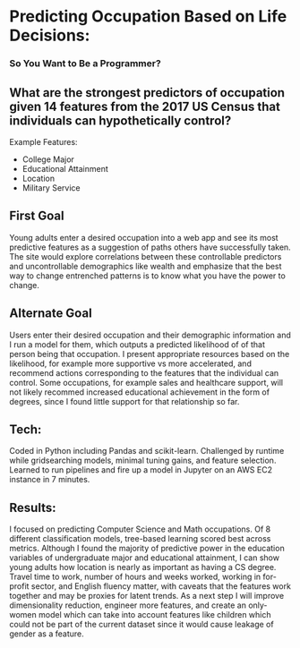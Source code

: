 # Predicting Occupation Based on Life Decisions: 
### So You Want to Be a Programmer? 

## What are the strongest predictors of occupation given 14 features from the 2017 US Census that individuals can hypothetically control? 
Example Features:
* College Major
* Educational Attainment
* Location
* Military Service

## First Goal
Young adults enter a desired occupation into a web app and see its most predictive features as a suggestion of paths others have successfully taken. The site would explore correlations between these controllable predictors and uncontrollable demographics like wealth and emphasize that the best way to change entrenched patterns is to know what you have the power to change.

## Alternate Goal
Users enter their desired occupation and their demographic information and I run a model for them, which outputs a predicted likelihood of of that person being that occupation. I present appropriate resources based on the likelihood, for example more supportive vs more accelerated, and recommend actions corresponding to the features that the individual can control. Some occupations, for example sales and healthcare support, will not likely recommed increased educational achievement in the form of degrees, since I found little support for that relationship so far.

## Tech:
Coded in Python including Pandas and scikit-learn. Challenged by runtime while gridsearching models, minimal tuning gains, and feature selection. Learned to run pipelines and fire up a model in Jupyter on an AWS EC2 instance in 7 minutes. 

## Results:
I focused on predicting Computer Science and Math occupations. Of 8 different classification models, tree-based learning scored best across metrics. Although I found the majority of predictive power in the education variables of undergraduate major and educational attainment, I can show young adults how location is nearly as important as having a CS degree. Travel time to work, number of hours and weeks worked, working in for-profit sector, and English fluency matter, with caveats that the features work together and may be proxies for latent trends. As a next step I will improve dimensionality reduction, engineer more features, and create an only-women model which can take into account features like children which could not be part of the current dataset since it would cause leakage of gender as a feature. 
